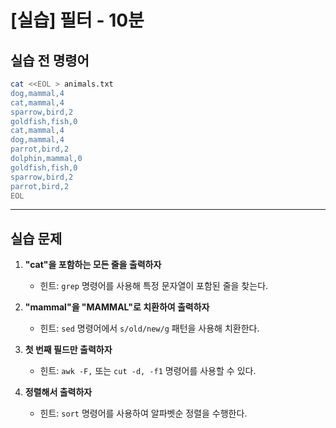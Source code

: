 # [실습] 필터 - 10분

## 실습 전 명령어

```bash
cat <<EOL > animals.txt
dog,mammal,4
cat,mammal,4
sparrow,bird,2
goldfish,fish,0
cat,mammal,4
dog,mammal,4
parrot,bird,2
dolphin,mammal,0
goldfish,fish,0
sparrow,bird,2
parrot,bird,2
EOL
```

---

## 실습 문제

1. **"cat"을 포함하는 모든 줄을 출력하자**  
   - 힌트: `grep` 명령어를 사용해 특정 문자열이 포함된 줄을 찾는다.

2. **"mammal"을 "MAMMAL"로 치환하여 출력하자**  
   - 힌트: `sed` 명령어에서 `s/old/new/g` 패턴을 사용해 치환한다.

3. **첫 번째 필드만 출력하자**  
   - 힌트: `awk -F,` 또는 `cut -d, -f1` 명령어를 사용할 수 있다.

4. **정렬해서 출력하자**  
   - 힌트: `sort` 명령어를 사용하여 알파벳순 정렬을 수행한다.

